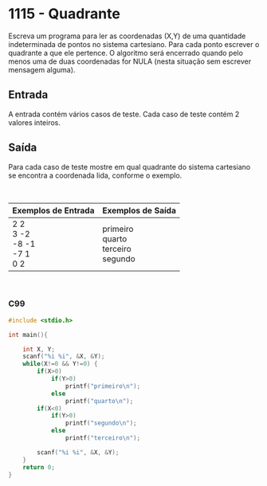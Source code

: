 1115 - Quadrante
================

Escreva um programa para ler as coordenadas (X,Y) de uma quantidade indeterminada de pontos no sistema cartesiano. Para cada ponto escrever o quadrante a que ele pertence. O algoritmo será encerrado quando pelo menos uma de duas coordenadas for NULA (nesta situação sem escrever mensagem alguma).

Entrada
-------

A entrada contém vários casos de teste. Cada caso de teste contém 2 valores inteiros.

Saída
-----

Para cada caso de teste mostre em qual quadrante do sistema cartesiano se encontra a coordenada lida, conforme o exemplo.

&nbsp;

| Exemplos de Entrada | Exemplos de Saída |
|---------------------|-------------------|
| 2 2 <br/> 3 -2 <br/> \-8 -1 <br/> \-7 1 <br/> 0 2 | primeiro <br/> quarto <br/> terceiro <br/> segundo |

&nbsp;

### C99

```c
#include <stdio.h>

int main(){

	int X, Y;
	scanf("%i %i", &X, &Y);
	while(X!=0 && Y!=0) {
		if(X>0)
			if(Y>0)
				printf("primeiro\n");
			else
				printf("quarto\n");
		if(X<0)
			if(Y>0)
				printf("segundo\n");
			else
				printf("terceiro\n");

		scanf("%i %i", &X, &Y);
	}
	return 0;
}
```
